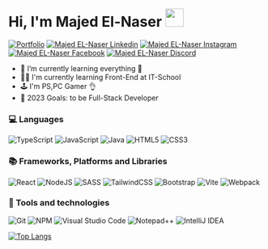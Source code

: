 # Hi, I'm Majed El-Naser <img src="https://user-images.githubusercontent.com/1303154/88677602-1635ba80-d120-11ea-84d8-d263ba5fc3c0.gif" width="36px" height="36px" />


[![Portfolio](https://img.shields.io/badge/Portfolio-%23000000.svg?style=for-the-badge&logo=firefox&logoColor=#FF7139)]([https://app.netlify.com/sites/majed-el-naser/deploys](https://majed-el-naser.netlify.app/))
[![Majed EL-Naser Linkedin](https://img.shields.io/badge/LinkedIn-0077B5?style=for-the-badge&logo=linkedin&logoColor=white)](https://www.linkedin.com/in/majedel-naser/)
[![Majed EL-Naser Instagram](https://img.shields.io/badge/Instagram-%23E4405F.svg?style=for-the-badge&logo=Instagram&logoColor=white)](https://www.instagram.com/elnasermajed/)
[![Majed EL-Naser Facebook](https://img.shields.io/badge/Facebook-%231877F2.svg?style=for-the-badge&logo=Facebook&logoColor=white)](https://www.facebook.com/majed.alnasr.7)
[![Majed EL-Naser Discord](https://img.shields.io/badge/Discord-%237289DA.svg?style=for-the-badge&logo=discord&logoColor=white)](https://discord.gg/4M5MadgRCb)

- 🌱 I’m currently learning everything 🤣
- 👩‍💻 I'm currently learning Front-End at IT-School
- 🕹 I'm PS,PC Gamer 👌
- 🥅 2023 Goals: to be Full-Stack Developer


### 💻 Languages
![TypeScript](https://img.shields.io/badge/typescript-%23007ACC.svg?style=for-the-badge&logo=typescript&logoColor=white)
![JavaScript](https://img.shields.io/badge/javascript-%23323330.svg?style=for-the-badge&logo=javascript&logoColor=%23F7DF1E)
![Java](https://img.shields.io/badge/java-%23ED8B00.svg?style=for-the-badge&logo=java&logoColor=white)
![HTML5](https://img.shields.io/badge/html5-%23E34F26.svg?style=for-the-badge&logo=html5&logoColor=white)
![CSS3](https://img.shields.io/badge/css3-%231572B6.svg?style=for-the-badge&logo=css3&logoColor=white)

### 📚 Frameworks, Platforms and Libraries
![React](https://img.shields.io/badge/react-%2320232a.svg?style=for-the-badge&logo=react&logoColor=%2361DAFB)
![NodeJS](https://img.shields.io/badge/node.js-6DA55F?style=for-the-badge&logo=node.js&logoColor=white)
![SASS](https://img.shields.io/badge/SASS-hotpink.svg?style=for-the-badge&logo=SASS&logoColor=white)
![TailwindCSS](https://img.shields.io/badge/tailwindcss-%2338B2AC.svg?style=for-the-badge&logo=tailwind-css&logoColor=white)
![Bootstrap](https://img.shields.io/badge/bootstrap-%23563D7C.svg?style=for-the-badge&logo=bootstrap&logoColor=white)
![Vite](https://img.shields.io/badge/vite-%23646CFF.svg?style=for-the-badge&logo=vite&logoColor=white)
![Webpack](https://img.shields.io/badge/webpack-%238DD6F9.svg?style=for-the-badge&logo=webpack&logoColor=black)

### 🔧 Tools and technologies
![Git](https://img.shields.io/badge/git-%23F05033.svg?style=for-the-badge&logo=git&logoColor=white)
![NPM](https://img.shields.io/badge/NPM-%23000000.svg?style=for-the-badge&logo=npm&logoColor=white)
![Visual Studio Code](https://img.shields.io/badge/Visual%20Studio%20Code-0078d7.svg?style=for-the-badge&logo=visual-studio-code&logoColor=white)
![Notepad++](https://img.shields.io/badge/Notepad++-90E59A.svg?style=for-the-badge&logo=notepad%2b%2b&logoColor=black)
![IntelliJ IDEA](https://img.shields.io/badge/IntelliJIDEA-000000.svg?style=for-the-badge&logo=intellij-idea&logoColor=white)



[![Top Langs](https://github-readme-stats.vercel.app/api/top-langs/?username=mremperorx&layout=compact)](https://github.com/anuraghazra/github-readme-stats)
